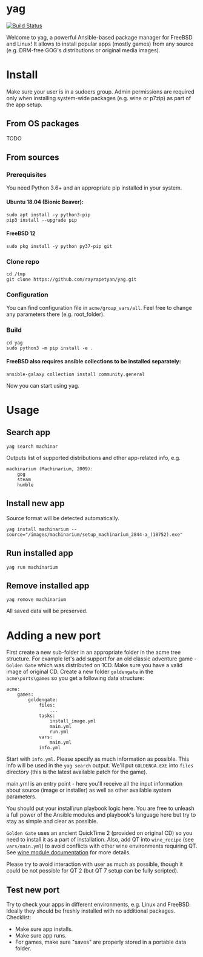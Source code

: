 # yag

[![Build Status](https://travis-ci.com/rayrapetyan/yag.svg?branch=master)](https://travis-ci.com/rayrapetyan/yag)

Welcome to yag, a powerful Ansible-based package manager for FreeBSD and Linux!
It allows to install popular apps (mostly games) from any source (e.g. DRM-free GOG's distributions or original media images).

# Install

Make sure your user is in a sudoers group. Admin permissions are required only when installing system-wide packages
(e.g. wine or p7zip) as part of the app setup.

## From OS packages

TODO

## From sources

### Prerequisites

You need Python 3.6+ and an appropriate pip installed in your system.

#### Ubuntu 18.04 (Bionic Beaver):
```
sudo apt install -y python3-pip
pip3 install --upgrade pip
```
#### FreeBSD 12
```
sudo pkg install -y python py37-pip git
```

### Clone repo
```
cd /tmp
git clone https://github.com/rayrapetyan/yag.git
```

### Configuration
You can find configuration file in `acme/group_vars/all`.
Feel free to change any parameters there (e.g. root_folder).

### Build
```
cd yag
sudo python3 -m pip install -e .
```

#### FreeBSD also requires ansible collections to be installed separately:
```
ansible-galaxy collection install community.general
```

Now you can start using yag.

# Usage

## Search app

`yag search machinar`

Outputs list of supported distributions and other app-related info, e.g.
```
machinarium (Machinarium, 2009):
    gog
    steam
    humble
```
## Install new app

Source format will be detected automatically.

`yag install machinarium --source="/images/machinarium/setup_machinarium_2844-a_(18752).exe"`

## Run installed app

`yag run machinarium`

## Remove installed app

`yag remove machinarium`

All saved data will be preserved.

# Adding a new port

First create a new sub-folder in an appropriate folder in the acme tree structure. For example let's add support for 
an old classic adventure game - `Golden Gate` which was distributed on 1CD. Make sure you have a valid image of
original CD. Create a new folder `goldengate` in the `acme\ports\games` so you get a following data structure:
```
acme:
    games:
        goldengate:
            files:
                ...
            tasks:
                install_image.yml
                main.yml
                run.yml
            vars:
                main.yml
            info.yml
```
Start with `info.yml`. Please specify as much information as possible. This info will be used in the `yag search` output.
We'll put `GOLDENGA.EXE` into `files` directory (this is the latest available patch for the game).

main.yml is an entry point - here you'll receive all the input information about source (image or installer) as well as
other available system parameters.

You should put your install\run playbook logic here. You are free to unleash a full power of the Ansible modules
and playbook's language here but try to stay as simple and clear as possible.

`Golden Gate` uses an ancient QuickTime 2 (provided on original CD) so you need to install it as a part of installation.
Also, add QT into `wine_recipe` (see `vars/main.yml`) to avoid conflicts with other wine environments requiring QT.
See [wine module documentation](docs/runners/wine.md) for more details.

Please try to avoid interaction with user as much as possible, though it could be not possible for QT 2 (but QT 7 setup 
can be fully scripted).

## Test new port
Try to check your apps in different environments, e.g. Linux and FreeBSD. Ideally they should be freshly installed with
no additional packages.
Checklist:
- Make sure app installs.
- Make sure app runs.
- For games, make sure "saves" are properly stored in a portable data folder.
